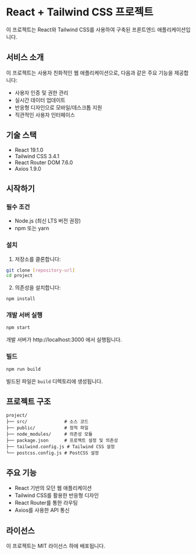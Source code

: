 # React + Tailwind CSS 프로젝트

이 프로젝트는 React와 Tailwind CSS를 사용하여 구축된 프론트엔드 애플리케이션입니다.

## 서비스 소개

이 프로젝트는 사용자 친화적인 웹 애플리케이션으로, 다음과 같은 주요 기능을 제공합니다:

- 사용자 인증 및 권한 관리
- 실시간 데이터 업데이트
- 반응형 디자인으로 모바일/데스크톱 지원
- 직관적인 사용자 인터페이스

## 기술 스택

- React 19.1.0
- Tailwind CSS 3.4.1
- React Router DOM 7.6.0
- Axios 1.9.0

## 시작하기

### 필수 조건

- Node.js (최신 LTS 버전 권장)
- npm 또는 yarn

### 설치

1. 저장소를 클론합니다:
```bash
git clone [repository-url]
cd project
```

2. 의존성을 설치합니다:
```bash
npm install
```

### 개발 서버 실행

```bash
npm start
```
개발 서버가 http://localhost:3000 에서 실행됩니다.

### 빌드

```bash
npm run build
```
빌드된 파일은 `build` 디렉토리에 생성됩니다.

## 프로젝트 구조

```
project/
├── src/              # 소스 코드
├── public/           # 정적 파일
├── node_modules/     # 의존성 모듈
├── package.json      # 프로젝트 설정 및 의존성
├── tailwind.config.js # Tailwind CSS 설정
└── postcss.config.js # PostCSS 설정
```

## 주요 기능

- React 기반의 모던 웹 애플리케이션
- Tailwind CSS를 활용한 반응형 디자인
- React Router를 통한 라우팅
- Axios를 사용한 API 통신

## 라이선스

이 프로젝트는 MIT 라이선스 하에 배포됩니다.
